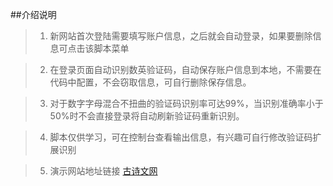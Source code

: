 ##介绍说明
>1. 新网站首次登陆需要填写账户信息，之后就会自动登录，如果要删除信息可点击该脚本菜单

>2. 在登录页面自动识别数英验证码，自动保存账户信息到本地，不需要在代码中配置，不会窃取信息，可自行删除保存信息。</br>

>3. 对于数字字母混合不扭曲的验证码识别率可达99%，当识别准确率小于50%时不会直接登录将自动刷新验证码重新识别。

>4. 脚本仅供学习，可在控制台查看输出信息，有兴趣可自行修改验证码扩展识别

>5. 演示网站地址链接 [古诗文网](https://so.gushiwen.cn/user/login.aspx?from=http://so.gushiwen.cn/user/collect.aspx)